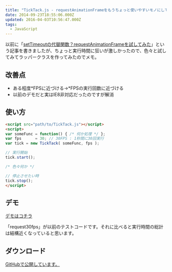 ```yaml
---
title: "TickTack.js - requestAnimationFrameをもうちょっと使いやすいモノにしてみた"
date: 2014-09-23T18:55:06.000Z
updated: 2016-04-03T10:56:47.000Z
tags:
  - JavaScript
---
```



以前に「[setTimeoutの代替関数？requestAnimationFrameを試してみた](http://blog.sus-happy.net/settimeout2requestanimationframe/ "setTimeoutの代替関数？requestAnimationFrameを試してみた")」という記事を書きましたが、ちょっと実行時間に狂いが激しかったので、色々と試してみてラッパークラスを作ってみたのでメモ。


## 改善点

- ある程度*FPSに近づける→*FPSの実行回数に近づける
- 以前のデモだと実はIE8非対応だったのですが解消


## 使い方

```html
<script src="path/to/TickTack.js"></script>
<script>
var someFunc = function() { /* 何か処理 */ };
var fps      = 30; // 30FPS : 1秒間に30回実行
var tick = new TickTack( someFunc, fps );

// 実行開始
tick.start();

/* 色々何か */

// 停止させたい時
tick.stop();
</script>
```


## デモ

[デモはコチラ](http://sushat4692.github.io/TickTack.js/)

「request30fps」が以前のテストコードです。それに比べると実行時間の総計は結構近くなっていると思います。


## ダウンロード

[GitHubで公開しています。](https://github.com/sushat4692/TickTack.js)
